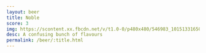 ```yaml
---
layout: beer
title: Noble
score: 3
img: https://scontent.xx.fbcdn.net/v/t1.0-0/p480x480/546983_10151331650653745_1841706536_n.jpg?oh=f1c793f885724e43bbd2c6a7fe3ce03c&oe=583781AC
desc: A confusing bunch of flavours
permalink: /beer/:title.html
---
```


